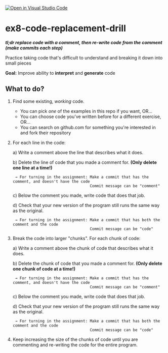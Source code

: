 [![Open in Visual Studio Code](https://classroom.github.com/assets/open-in-vscode-c66648af7eb3fe8bc4f294546bfd86ef473780cde1dea487d3c4ff354943c9ae.svg)](https://classroom.github.com/online_ide?assignment_repo_id=9884616&assignment_repo_type=AssignmentRepo)
# ex8-code-replacement-drill

***tl;dr replace code with a comment, then re-write code from the comment (make commits each step)***

Practice taking code that's difficult to understand and breaking it down into small pieces

**Goal:** Improve ability to **interpret** and **generate** code

## What to do?

1. Find some existing, *working* code.

    * You can pick *one* of the examples in this repo if you want, OR...
    * You can choose code you've written before for a different exercise, OR...
    * You can search on github.com for something you're interested in and fork their repository

2. For each line in the code:

    a) Write a comment above the line that describes what it does.
    
    b) Delete the line of code that you made a comment for. **(Only delete one line at a time!)**
    
        → For turning in the assignment: Make a commit that has the comment, and doesn't have the code
                                         Commit message can be "comment"
          
    c) Below the comment you made, write code that does that job.

    d) Check that your new version of the program still runs the same way as the original.
    
        → For turning in the assignment: Make a commit that has both the comment and the code
                                         Commit message can be "code"
                                         
3. Break the code into larger "chunks". For each chunk of code:

    a) Write a comment above the chunk of code that describes what it does.
    
    b) Delete the chunk of code that you made a comment for. **(Only delete one chunk of code at a time!)**
    
        → For turning in the assignment: Make a commit that has the comment, and doesn't have the code
                                         Commit message can be "comment"
          
    c) Below the comment you made, write code that does that job.

    d) Check that your new version of the program still runs the same way as the original.
    
        → For turning in the assignment: Make a commit that has both the comment and the code
                                         Commit message can be "code"
                                         
4. Keep increasing the size of the chunks of code until you are commenting and re-writing the code for the entire program.
